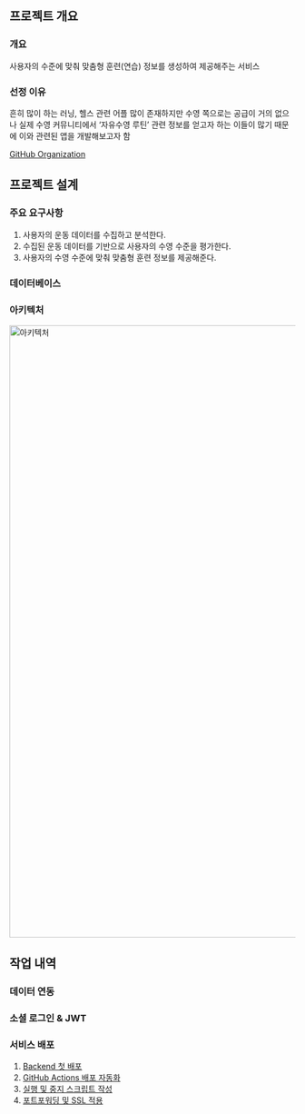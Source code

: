 ## 프로젝트 개요

### 개요

사용자의 수준에 맞춰 맞춤형 훈련(연습) 정보를 생성하여 제공해주는 서비스

### 선정 이유

흔히 많이 하는 러닝, 헬스 관련 어플 많이 존재하지만 수영 쪽으로는 공급이 거의 없으나 실제 수영 커뮤니티에서 ‘자유수영 루틴’ 관련 정보를 얻고자 하는 이들이 많기 때문에 이와 관련된 앱을 개발해보고자 함

[GitHub Organization](https://github.com/SwimmingTutor)

## 프로젝트 설계

### 주요 요구사항

1. 사용자의 운동 데이터를 수집하고 분석한다.
2. 수집된 운동 데이터를 기반으로 사용자의 수영 수준을 평가한다.
3. 사용자의 수영 수준에 맞춰 맞춤형 훈련 정보를 제공해준다.

### 데이터베이스

### 아키텍처
<img width="1078" alt="아키텍처" src="https://github.com/user-attachments/assets/4d69f78d-a120-4223-b026-143fc53861c5">

## 작업 내역

### 데이터 연동

### 소셜 로그인 & JWT

### 서비스 배포
1. [Backend 첫 배포](./docs/deploy/deploy1.md) 
2. [GitHub Actions 배포 자동화](./docs/deploy/deploy2.md)
3. [실행 및 중지 스크립트 작성](./docs/deploy/deploy3.md)
4. [포트포워딩 및 SSL 적용](./docs/deploy/deploy4.md)


